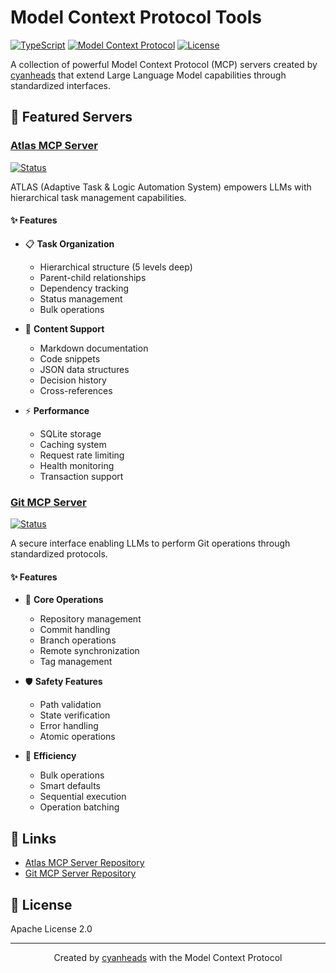 # Model Context Protocol Tools

[![TypeScript](https://img.shields.io/badge/TypeScript-5.4-blue.svg)](https://www.typescriptlang.org/)
[![Model Context Protocol](https://img.shields.io/badge/MCP-1.0.3-green.svg)](https://modelcontextprotocol.io/)
[![License](https://img.shields.io/badge/License-Apache%202.0-blue.svg)](https://opensource.org/licenses/Apache-2.0)

A collection of powerful Model Context Protocol (MCP) servers created by [cyanheads](https://github.com/cyanheads) that extend Large Language Model capabilities through standardized interfaces.

## 🌟 Featured Servers

### [Atlas MCP Server](https://github.com/cyanheads/atlas-mcp-server)

[![Status](https://img.shields.io/badge/Status-Stable-green.svg)]()

ATLAS (Adaptive Task & Logic Automation System) empowers LLMs with hierarchical task management capabilities.

#### ✨ Features

- 📋 **Task Organization**
  - Hierarchical structure (5 levels deep)
  - Parent-child relationships
  - Dependency tracking
  - Status management
  - Bulk operations

- 📝 **Content Support**
  - Markdown documentation
  - Code snippets
  - JSON data structures
  - Decision history
  - Cross-references

- ⚡ **Performance**
  - SQLite storage
  - Caching system
  - Request rate limiting
  - Health monitoring
  - Transaction support

### [Git MCP Server](https://github.com/cyanheads/git-mcp-server)

[![Status](https://img.shields.io/badge/Status-Beta-orange.svg)]()

A secure interface enabling LLMs to perform Git operations through standardized protocols.

#### ✨ Features

- 🔄 **Core Operations**
  - Repository management
  - Commit handling
  - Branch operations
  - Remote synchronization
  - Tag management

- 🛡️ **Safety Features**
  - Path validation
  - State verification
  - Error handling
  - Atomic operations

- 🚀 **Efficiency**
  - Bulk operations
  - Smart defaults
  - Sequential execution
  - Operation batching

## 🔗 Links

- [Atlas MCP Server Repository](https://github.com/cyanheads/atlas-mcp-server)
- [Git MCP Server Repository](https://github.com/cyanheads/git-mcp-server)

## 📄 License

Apache License 2.0

---

<div align="center">
Created by <a href="https://github.com/cyanheads">cyanheads</a> with the Model Context Protocol
</div>
